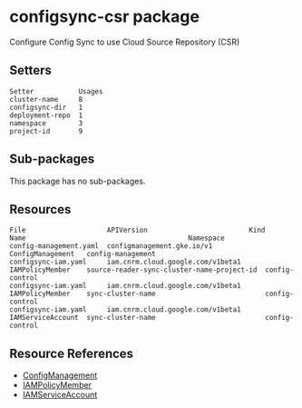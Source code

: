 # configsync-csr package

Configure Config Sync to use Cloud Source Repository (CSR)

## Setters

```
Setter           Usages
cluster-name     8
configsync-dir   1
deployment-repo  1
namespace        3
project-id       9
```

## Sub-packages

This package has no sub-packages.

## Resources

```
File                    APIVersion                         Kind               Name                                        Namespace
config-management.yaml  configmanagement.gke.io/v1         ConfigManagement   config-management
configsync-iam.yaml     iam.cnrm.cloud.google.com/v1beta1  IAMPolicyMember    source-reader-sync-cluster-name-project-id  config-control
configsync-iam.yaml     iam.cnrm.cloud.google.com/v1beta1  IAMPolicyMember    sync-cluster-name                           config-control
configsync-iam.yaml     iam.cnrm.cloud.google.com/v1beta1  IAMServiceAccount  sync-cluster-name                           config-control
```

## Resource References

- [ConfigManagement](https://cloud.google.com/anthos-config-management/docs/configmanagement-fields)
- [IAMPolicyMember](https://cloud.google.com/config-connector/docs/reference/resource-docs/iam/iampolicymember)
- [IAMServiceAccount](https://cloud.google.com/config-connector/docs/reference/resource-docs/iam/iamserviceaccount)

